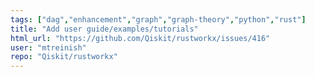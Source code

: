 ```yaml
---
tags: ["dag","enhancement","graph","graph-theory","python","rust"]
title: "Add user guide/examples/tutorials"
html_url: "https://github.com/Qiskit/rustworkx/issues/416"
user: "mtreinish"
repo: "Qiskit/rustworkx"
---
```



